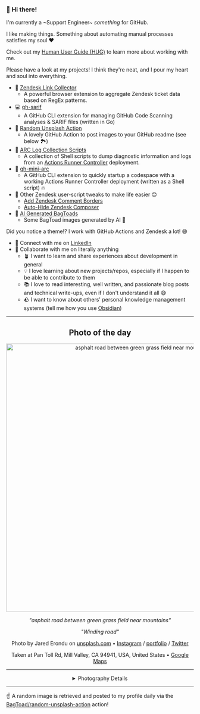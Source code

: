 ### 👋 Hi there!

I'm currently a ~Support Engineer~ _something_ for GitHub.

I like making things. Something about automating manual processes satisfies my soul ❤️

Check out my [Human User Guide (HUG)](https://gist.github.com/BagToad/a28f06f1c46e6e5d419b98921e835f40) to learn more about working with me.

Please have a look at my projects! I think they're neat, and I pour my heart and soul into everything.

- 🔗 [Zendesk Link Collector](https://github.com/BagToad/Zendesk-Link-Collector) 
  - A powerful browser extension to aggregate Zendesk ticket data based on RegEx patterns.
- 💻 [gh-sarif](https://github.com/BagToad/gh-sarif)
  - A GitHub CLI extension for managing GitHub Code Scanning analyses & SARIF files (written in Go)
- 🌊 [Random Unsplash Action](https://github.com/BagToad/random-unsplash-action)
  - A lovely GitHub Action to post images to your GitHub readme (see below 🏞️)
- 🏃 [ARC Log Collection Scripts](https://github.com/BagToad/arc-log-collection-scripts)
  - A collection of Shell scripts to dump diagnostic information and logs from an [Actions Runner Controller](https://github.com/actions/actions-runner-controller) deployment.
- 🏃 [gh-mini-arc](https://github.com/BagToad/gh-mini-arc)
  - A GitHub CLI extension to quickly startup a codespace with a working Actions Runner Controller deployment (written as a Shell script) 🔥
- 🧘 Other Zendesk user-script tweaks to make life easier 😊
  - [Add Zendesk Comment Borders](https://github.com/BagToad/add-zendesk-comment-borders)
  - [Auto-Hide Zendesk Composer](https://github.com/BagToad/Auto-Hide-Zendesk-Composer)
- 🐸 [AI Generated BagToads](https://github.com/BagToad/bagtoads)
  - Some BagToad images generated by AI 🐸

Did you notice a theme!? I work with GitHub Actions and Zendesk a lot! 😅

- 🔗 Connect with me on [LinkedIn](https://www.linkedin.com/in/kynan-ware/)
- 🤝 Collaborate with me on literally anything
  - 🪴 I want to learn and share experiences about development in general
  - 💡 I love learning about new projects/repos, especially if I happen to be able to contribute to them
  - 📚 I love to read interesting, well written, and passionate blog posts and technical write-ups, even if I don't understand it all 😅
  - 🪨 I want to know about others' personal knowledge management systems (tell me how you use [Obsidian](https://obsidian.md/))
 
----
<div align="center">

## Photo of the day
  
  <a href="https://unsplash.com/photos/asphalt-road-between-green-grass-field-near-mountains-LoMs1_wq3tU"><img width="720" src="https://images.unsplash.com/photo-1431887773042-803ed52bed26?crop=entropy&cs=tinysrgb&fit=max&fm=jpg&ixid=M3w1NTI0NDl8MHwxfHJhbmRvbXx8fHx8fHx8fDE3MzM2Mzc2MjV8&ixlib=rb-4.0.3&q=80&w=1080" alt="asphalt road between green grass field near mountains"></a>
  
  <em>"asphalt road between green grass field near mountains"</em>
  
  <em>"Winding road"</em>

  Photo by Jared Erondu on [unsplash.com](https://unsplash.com/) • [Instagram](https://instagram.com/erondu) / [portfolio](http://read.cv/erondu) / [Twitter](https://twitter.com/erondu)
  
  Taken at Pan Toll Rd, Mill Valley, CA 94941, USA, United States • [Google Maps](https://www.google.com/maps/search/?api=1&query=37.90762222,-122.61625556)
  
  ---
  
<details>
<summary>Photography Details</summary>
  
| Parameter     | Value |
| ------------- | ----- |
| Camera Model  | iPhone 6 |
| Exposure Time | 1/142 |
| Aperture      | 2.2 |
| Focal Length  | 4.2 |
| ISO           | 32 |
| Location      | Pan Toll Rd, Mill Valley, CA 94941, USA, United States (United States) |
| Coordinates   | Latitude 37.90762222, Longitude -122.61625556 |

### Map

```geojson
        {
            "type": "FeatureCollection",
            "features": [
                {
                    "type": "Feature",
                    "properties": {},
                    "geometry": {
                        "coordinates": [
                            -122.61625556,
                            37.90762222
                        ],
                        "type": "Point"
                    },
                    "id": 1
                },
                {
                    "type": "Feature",
                    "properties": {},
                    "geometry": {
                        "coordinates": [
                            [
                                -122.31625556,
                                38.20762222
                            ],
                            [
                                -122.31625556,
                                37.60762222
                            ],
                            [
                                -122.91625556,
                                37.60762222
                            ],
                            [
                                -122.91625556,
                                38.20762222
                            ],
                            [
                                -122.31625556,
                                38.20762222
                            ]
                        ],
                        "type": "LineString"
                    }
                }
            ]
        }
```

</details>

</div>

----

☝️ A random image is retrieved and posted to my profile daily via the [BagToad/random-unsplash-action](https://github.com/BagToad/random-unsplash-action) action!
